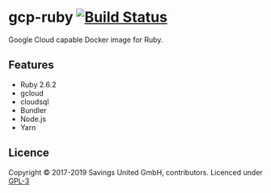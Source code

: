 # gcp-ruby [![Build Status](https://travis-ci.org/pcvg/gcp-ruby.svg?branch=master)](https://travis-ci.org/pcvg/gcp-ruby)
Google Cloud capable Docker image for Ruby.

## Features

- Ruby 2.6.2
- gcloud
- cloudsql
- Bundler
- Node.js
- Yarn

## Licence

Copyright © 2017-2019 Savings United GmbH, contributors. Licenced under [GPL-3](https://github.com/pcvg/gcp-ruby/blob/master/LICENSE)
